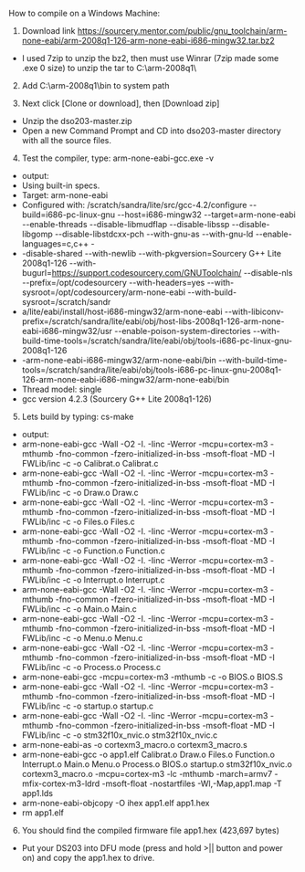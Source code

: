 How to compile on a Windows Machine:

1. Download link https://sourcery.mentor.com/public/gnu_toolchain/arm-none-eabi/arm-2008q1-126-arm-none-eabi-i686-mingw32.tar.bz2
- I used 7zip to unzip the bz2, then must use Winrar (7zip made some .exe 0 size) to unzip the tar to C:\arm-2008q1\

2. Add C:\arm-2008q1\bin to system path

3. Next click [Clone or download], then [Download zip]
- Unzip the dso203-master.zip 
- Open a new Command Prompt and CD into dso203-master directory with all the source files.

4. Test the compiler, type: arm-none-eabi-gcc.exe -v
- output:
- Using built-in specs.
- Target: arm-none-eabi
- Configured with: /scratch/sandra/lite/src/gcc-4.2/configure --build=i686-pc-linux-gnu --host=i686-mingw32 --target=arm-none-eabi --enable-threads --disable-libmudflap --disable-libssp --disable-libgomp --disable-libstdcxx-pch --with-gnu-as --with-gnu-ld --enable-languages=c,c++ -
- -disable-shared --with-newlib --with-pkgversion=Sourcery G++ Lite 2008q1-126 --with-bugurl=https://support.codesourcery.com/GNUToolchain/ --disable-nls --prefix=/opt/codesourcery --with-headers=yes --with-sysroot=/opt/codesourcery/arm-none-eabi --with-build-sysroot=/scratch/sandr
- a/lite/eabi/install/host-i686-mingw32/arm-none-eabi --with-libiconv-prefix=/scratch/sandra/lite/eabi/obj/host-libs-2008q1-126-arm-none-eabi-i686-mingw32/usr --enable-poison-system-directories --with-build-time-tools=/scratch/sandra/lite/eabi/obj/tools-i686-pc-linux-gnu-2008q1-126
- -arm-none-eabi-i686-mingw32/arm-none-eabi/bin --with-build-time-tools=/scratch/sandra/lite/eabi/obj/tools-i686-pc-linux-gnu-2008q1-126-arm-none-eabi-i686-mingw32/arm-none-eabi/bin
- Thread model: single
- gcc version 4.2.3 (Sourcery G++ Lite 2008q1-126)

5. Lets build by typing: cs-make
- output:
- arm-none-eabi-gcc -Wall -O2 -I. -Iinc  -Werror -mcpu=cortex-m3 -mthumb -fno-common -fzero-initialized-in-bss -msoft-float -MD -I FWLib/inc -c -o Calibrat.o Calibrat.c
- arm-none-eabi-gcc -Wall -O2 -I. -Iinc  -Werror -mcpu=cortex-m3 -mthumb -fno-common -fzero-initialized-in-bss -msoft-float -MD -I FWLib/inc -c -o Draw.o Draw.c
- arm-none-eabi-gcc -Wall -O2 -I. -Iinc  -Werror -mcpu=cortex-m3 -mthumb -fno-common -fzero-initialized-in-bss -msoft-float -MD -I FWLib/inc -c -o Files.o Files.c
- arm-none-eabi-gcc -Wall -O2 -I. -Iinc  -Werror -mcpu=cortex-m3 -mthumb -fno-common -fzero-initialized-in-bss -msoft-float -MD -I FWLib/inc -c -o Function.o Function.c
- arm-none-eabi-gcc -Wall -O2 -I. -Iinc  -Werror -mcpu=cortex-m3 -mthumb -fno-common -fzero-initialized-in-bss -msoft-float -MD -I FWLib/inc -c -o Interrupt.o Interrupt.c
- arm-none-eabi-gcc -Wall -O2 -I. -Iinc  -Werror -mcpu=cortex-m3 -mthumb -fno-common -fzero-initialized-in-bss -msoft-float -MD -I FWLib/inc -c -o Main.o Main.c
- arm-none-eabi-gcc -Wall -O2 -I. -Iinc  -Werror -mcpu=cortex-m3 -mthumb -fno-common -fzero-initialized-in-bss -msoft-float -MD -I FWLib/inc -c -o Menu.o Menu.c
- arm-none-eabi-gcc -Wall -O2 -I. -Iinc  -Werror -mcpu=cortex-m3 -mthumb -fno-common -fzero-initialized-in-bss -msoft-float -MD -I FWLib/inc -c -o Process.o Process.c
- arm-none-eabi-gcc -mcpu=cortex-m3 -mthumb  -c -o BIOS.o BIOS.S
- arm-none-eabi-gcc -Wall -O2 -I. -Iinc  -Werror -mcpu=cortex-m3 -mthumb -fno-common -fzero-initialized-in-bss -msoft-float -MD -I FWLib/inc -c -o startup.o startup.c
- arm-none-eabi-gcc -Wall -O2 -I. -Iinc  -Werror -mcpu=cortex-m3 -mthumb -fno-common -fzero-initialized-in-bss -msoft-float -MD -I FWLib/inc -c -o stm32f10x_nvic.o stm32f10x_nvic.c
- arm-none-eabi-as   -o cortexm3_macro.o cortexm3_macro.s
- arm-none-eabi-gcc -o app1.elf Calibrat.o Draw.o Files.o Function.o Interrupt.o Main.o Menu.o Process.o BIOS.o startup.o stm32f10x_nvic.o cortexm3_macro.o -mcpu=cortex-m3 -lc -mthumb -march=armv7 -mfix-cortex-m3-ldrd -msoft-float -nostartfiles -Wl,-Map,app1.map -T app1.lds
- arm-none-eabi-objcopy -O ihex app1.elf app1.hex
- rm app1.elf

6. You should find the compiled firmware file app1.hex (423,697 bytes)
- Put your DS203 into DFU mode (press and hold >|| button and power on) and copy the app1.hex to drive.
